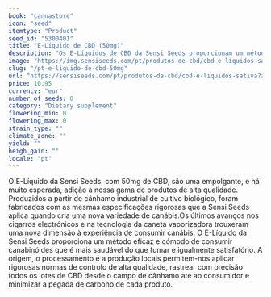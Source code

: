 ```yaml
---
book: "cannastore"
icon: "seed"
itemtype: "Product"
seed_id: "5300401"
title: "E-Líquido de CBD (50mg)"
description: "Os E-Líquidos de CBD da Sensi Seeds proporcionam um método eficaz de consumir canabinóides que é mais saudável do que fumar. Compre já o seu!"
image: "https://img.sensiseeds.com/pt/produtos-de-cbd/cbd-e-liquidos-sativa-image.png"
slug: "/pt-e-liquido-de-cbd-50mg"
url: "https://sensiseeds.com/pt/produtos-de-cbd/cbd-e-liquidos-sativa?a_aid=cannastore"
price: 10.95
currency: "eur"
number_of_seeds: 0
category: "Dietary supplement"
flowering_min: 0
flowering_max: 0
strain_type: ""
climate_zone: ""
yield: ""
heigh_gain: ""
locale: "pt"
---
```

O E-Líquido da Sensi Seeds, com 50mg de CBD, são uma empolgante, e há muito esperada, adição à nossa gama de produtos de alta qualidade. Produzidos a partir de cânhamo industrial de cultivo biológico, foram fabricados com as mesmas especificações rigorosas que a Sensi Seeds aplica quando cria uma nova variedade de canábis.Os últimos avanços nos cigarros electrónicos e na tecnologia da caneta vaporizadora trouxeram uma nova dimensão à experiência de consumir canábis. O E-Líquido da Sensi Seeds proporciona um método eficaz e cómodo de consumir canabinóides que é mais saudável do que fumar e igualmente satisfatório. A origem, o processamento e a produção locais permitem-nos aplicar rigorosas normas de controlo de alta qualidade, rastrear com precisão todos os lotes de CBD desde o campo de cânhamo até ao consumidor e minimizar a pegada de carbono de cada produto.
